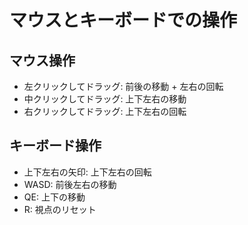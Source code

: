 # マウスとキーボードでの操作

## マウス操作

- 左クリックしてドラッグ: 前後の移動 + 左右の回転
- 中クリックしてドラッグ: 上下左右の移動
- 右クリックしてドラッグ: 上下左右の回転

## キーボード操作

- 上下左右の矢印: 上下左右の回転
- WASD: 前後左右の移動
- QE: 上下の移動
- R: 視点のリセット
